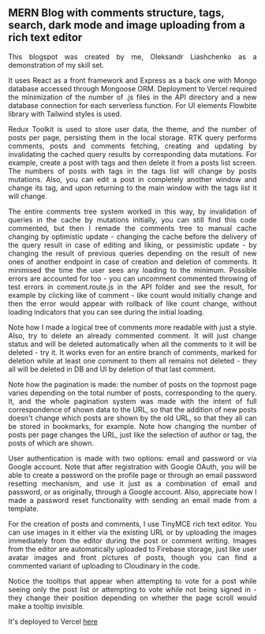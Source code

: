 ## MERN Blog with comments structure, tags, search, dark mode and image uploading from a rich text editor

<div align="justify">
            <p>
              This blogspot was created by me, Oleksandr Liashchenko as a
              demonstration of my skill set.
            </p>
            <p>
              It uses React as a front framework and Express as a back one with
              Mongo database accessed through Mongoose ORM. Deployment to Vercel
              required the minimization of the number of .js files in the API
              directory and a new database connection for each serverless
              function. For UI elements Flowbite library with Tailwind styles is
              used.
            </p>
            <p>
              Redux Toolkit is used to store user data, the theme, and the
              number of posts per page, persisting them in the local storage.
              RTK query performs comments, posts and comments fetching, creating
              and updating by invalidating the cached query results by
              corresponding data mutations. For example, create a post with tags
              and then delete it from a posts list screen. The numbers of posts
              with tags in the tags list will change by posts mutations. Also,
              you can edit a post in completely another window and change its
              tag, and upon returning to the main window with the tags list it
              will change.
            </p>
            <p>
              The entire comments tree system worked in this way, by
              invalidation of queries in the cache by mutations initially, you
              can still find this code commented, but then I remade the comments
              tree to manual cache changing by optimistic update - changing the
              cache before the delivery of the query result in case of editing
              and liking, or pessimistic update - by changing the result of
              previous queries depending on the result of new ones of another
              endpoint in case of creation and deletion of comments. It
              minimised the time the user sees any loading to the minimum.
              Possible errors are accounted for too - you can uncomment
              commented throwing of test errors in comment.route.js in the API
              folder and see the result, for example by clicking like of comment
              - like count would initially change and then the error would
              appear with rollback of like count change, without loading
              indicators that you can see during the initial loading.
            </p>
            <p>
              Note how I made a logical tree of comments more readable with just
              a style. Also, try to delete an already commented comment. It will
              just change status and will be deleted automatically when all the
              comments to it will be deleted - try it. It works even for an
              entire branch of comments, marked for deletion while at least one
              comment to them all remains not deleted - they all will be deleted
              in DB and UI by deletion of that last comment.
            </p>
            <p>
              Note how the pagination is made: the number of posts on the
              topmost page varies depending on the total number of posts,
              corresponding to the query. It, and the whole pagination system
              was made with the intent of full correspondence of shown data to
              the URL, so that the addition of new posts doesn't change which
              posts are shown by the old URL, so that they all can be stored in
              bookmarks, for example. Note how changing the number of posts per
              page changes the URL, just like the selection of author or tag,
              the posts of which are shown.
            </p>
            <p>
              User authentication is made with two options: email and password
              or via Google account. Note that after registration with Google
              OAuth, you will be able to create a password on the profile page
              or through an email password resetting mechanism, and use it just
              as a combination of email and password, or as originally, through
              a Google account. Also, appreciate how I made a password reset
              functionality with sending an email made from a template.
            </p>
            <p>
              For the creation of posts and comments, I use TinyMCE rich text
              editor. You can use images in it either via the existing URL or by
              uploading the images immediately from the editor during the post
              or comment writing. Images from the editor are automatically
              uploaded to Firebase storage, just like user avatar images and
              front pictures of posts, though you can find a commented variant
              of uploading to Cloudinary in the code.
            </p>
            <p>
              Notice the tooltips that appear when attempting to vote for a post
              while seeing only the post list or attempting to vote while not
              being signed in - they change their position depending on whether
              the page scroll would make a tooltip invisible.
            </p>
</div>

It's deployed to Vercel [here](https://oleksandrs-mern-blog.vercel.app/)

<!--
All the rest is here only for examples

The previous version is deployed [here](https://mern-blog-2-khaki.vercel.app/)

<br />

<div align="center" style="margin: 30px;">
<a href="https://refine.dev/">
  <img alt="refine logo" src="https://refine.ams3.cdn.digitaloceanspaces.com/readme/refine-readme-banner.png">
</a>
</div>
<div align="center">
    <a href="https://refine.dev">Home Page</a> |
    <a href="https://discord.gg/refine">Discord</a> |
    <a href="https://refine.dev/examples/">Examples</a> |
    <a href="https://refine.dev/blog/">Blog</a> |
    <a href="https://refine.dev/docs/">Documentation</a>
</div>
<br />

<div align="center"><strong>Build your <a href="https://reactjs.org/">React</a>-based CRUD applications, without constraints.</strong><br>An open source, headless web application framework developed with flexibility in mind.
</div>
<br />

[![Discord](https://img.shields.io/discord/837692625737613362.svg?label=&logo=discord&logoColor=ffffff&color=7389D8&labelColor=6A7EC2)](https://discord.gg/refine)
[![Twitter Follow](https://img.shields.io/twitter/follow/refine_dev?style=social)](https://twitter.com/refine_dev)

<a href="https://www.producthunt.com/posts/refine-3?utm_source=badge-top-post-badge&utm_medium=badge&utm_souce=badge-refine&#0045;3" target="_blank"><img src="https://api.producthunt.com/widgets/embed-image/v1/top-post-badge.svg?post_id=362220&theme=light&period=daily" alt="refine - 100&#0037;&#0032;open&#0032;source&#0032;React&#0032;framework&#0032;to&#0032;build&#0032;web&#0032;apps&#0032;3x&#0032;faster | Product Hunt" style="width: 250px; height: 54px;" width="250" height="54" /></a>

# Build and Deploy a Full Stack MERN Dashboard App With CRUD, Auth, and Charts Using Refine - Client App

![app_cover](https://user-images.githubusercontent.com/18739364/218060209-b0119d40-5c9c-48d0-b96b-ec802816ab50.png)

[Refer to the server app source code](https://github.com/refinedev/refine/tree/master/examples/mern-dashboard-server)

With modern material design, a fully functional dashboard, a property management page, and a users page - both connected to our database and a profile page that connects the two, this video is the updated full-stack MERN course you’ve all been waiting for.

Alongside building this application, you'll learn how to use the most in-demand technologies today:

1. Node.js, Express.js, MongoDB, and React.js that together form the powerful MERN stack
2. Material UI: The most popular UI Component Kit nowadays
3. TypeScript: Yep, you heard that right; we’ll be using TypeScript on this project! No previous typescript knowledge is required
4. You’ll learn how to transform a Figma design into a fully functioning website
5. You’ll also learn how to optimize images and store them on the cloud using Cloudinary
6. Provide a quick and easy way for your users to log in and register using Google \*\*\*\*Auth
7. And most importantly, you’ll learn how to build React-based CRUD applications incredibly quickly using refine.

Developed by [@adrianhajdin](https://github.com/adrianhajdin) ([JavaScript Mastery](https://www.youtube.com/@javascriptmastery)).
Launch your development career with project-based coaching - [JS Mastery Pro](https://www.jsmastery.pro)

Currently, two official plugins are available:

- [@vitejs/plugin-react](https://github.com/vitejs/vite-plugin-react/blob/main/packages/plugin-react/README.md) uses [Babel](https://babeljs.io/) for Fast Refresh
- [@vitejs/plugin-react-swc](https://github.com/vitejs/vite-plugin-react-swc) uses [SWC](https://swc.rs/) for Fast Refresh

## Try this example on your local

```bash
npm create refine-app@latest -- --example mern-dashboard-client
```

-->
